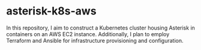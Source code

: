 # asterisk-k8s-aws
In this repository, I aim to construct a Kubernetes cluster housing Asterisk in containers on an AWS EC2 instance. Additionally, I plan to employ Terraform and Ansible for infrastructure provisioning and configuration.
